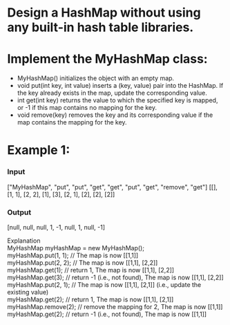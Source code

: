 # Design a HashMap without using any built-in hash table libraries.

# Implement the MyHashMap class:

- MyHashMap() initializes the object with an empty map.
- void put(int key, int value) inserts a (key, value) pair into the HashMap. If the key already exists in the map, update the corresponding value.
- int get(int key) returns the value to which the specified key is mapped, or -1 if this map contains no mapping for the key.
- void remove(key) removes the key and its corresponding value if the map contains the mapping for the key.
 

# Example 1:

### Input
["MyHashMap", "put", "put", "get", "get", "put", "get", "remove", "get"]
[[], [1, 1], [2, 2], [1], [3], [2, 1], [2], [2], [2]]
### Output
[null, null, null, 1, -1, null, 1, null, -1]

Explanation  
MyHashMap myHashMap = new MyHashMap();  
myHashMap.put(1, 1); // The map is now [[1,1]]  
myHashMap.put(2, 2); // The map is now [[1,1], [2,2]]  
myHashMap.get(1);    // return 1, The map is now [[1,1], [2,2]]  
myHashMap.get(3);    // return -1 (i.e., not found), The map is now [[1,1], [2,2]]  
myHashMap.put(2, 1); // The map is now [[1,1], [2,1]] (i.e., update the existing value)  
myHashMap.get(2);    // return 1, The map is now [[1,1], [2,1]]  
myHashMap.remove(2); // remove the mapping for 2, The map is now [[1,1]]  
myHashMap.get(2);    // return -1 (i.e., not found), The map is now [[1,1]]  
